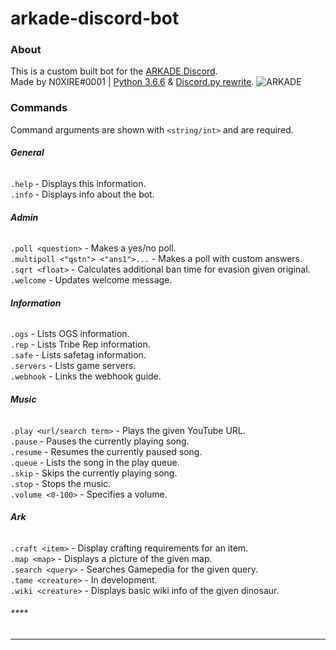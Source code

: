 # **arkade-discord-bot**
### **About**
This is a custom built bot for the [ARKADE Discord](https://discord.gg/G8d5YFd).<br>
Made by N0XIRE#0001 | [Python 3.6.6](https://www.python.org/downloads/release/python-366/) & [Discord.py rewrite](https://github.com/Rapptz/discord.py/tree/rewrite).
![ARKADE](https://s3-us-west-2.amazonaws.com/www.guilded.gg/user_content/image/de968c2d-8f58-4778-f007-720acab23e3e.png "ARKADE Logo")

### **Commands**
Command arguments are shown with `<string/int>` and are required.

###### **General**

`.help` - Displays this information.<br>
`.info` - Displays info about the bot.<br>

###### **Admin**

`.poll <question>` - Makes a yes/no poll.<br>
`.multipoll <"qstn"> <"ans1">...` - Makes a poll with custom answers.<br>
`.sqrt <float>` - Calculates additional ban time for evasion given original.<br>
`.welcome` - Updates welcome message.<br>

###### **Information**

`.ogs` - Lists OGS information.<br>
`.rep` - Lists Tribe Rep information.<br>
`.safe` - Lists safetag information.<br>
`.servers` - Lists game servers.<br>
`.webhook` - Links the webhook guide.<br>

###### **Music**

`.play <url/search term>` - Plays the given YouTube URL.<br>
`.pause` - Pauses the currently playing song.<br>
`.resume` - Resumes the currently paused song.<br>
`.queue` - Lists the song in the play queue.<br>
`.skip` - Skips the currently playing song.<br>
`.stop` - Stops the music.<br>
`.volume <0-100>` - Specifies a volume.<br>

###### **Ark**

`.craft <item>` - Display crafting requirements for an item.<br>
`.map <map>` - Displays a picture of the given map.<br>
`.search <query>` - Searches Gamepedia for the given query.<br>
`.tame <creature>` - In development.<br>
`.wiki <creature>` - Displays basic wiki info of the given dinosaur.<br>

###### ****
---
